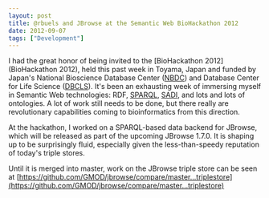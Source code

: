 ```yaml
---
layout: post
title: @rbuels and JBrowse at the Semantic Web BioHackathon 2012
date: 2012-09-07
tags: ["Development"]
---
```


I had the great honor of being invited to the [BioHackathon 2012](BioHackathon 2012), held this past week in Toyama, Japan and funded by Japan's National Bioscience Database Center ([NBDC](http://biosciencedbc.jp/?lng=en)) and Database Center for Life Science ([DBCLS](http://dbcls.rois.ac.jp/en/)).  It's been an exhausting week of immersing myself in Semantic Web technologies: RDF, [SPARQL](http://www.w3.org/TR/sparql11-query/), [SADI](http://sadiframework.org), and lots and lots of ontologies.  A lot of work still needs to be done, but there really are revolutionary capabilities coming to bioinformatics from this direction.

At the hackathon, I worked on a SPARQL-based data backend for JBrowse, which will be released as part of the upcoming JBrowse 1.7.0.  It is shaping up to be surprisingly fluid, especially given the less-than-speedy reputation of today's triple stores.

Until it is merged into master, work on the JBrowse triple store can be seen at [https://github.com/GMOD/jbrowse/compare/master...triplestore](https://github.com/GMOD/jbrowse/compare/master...triplestore)